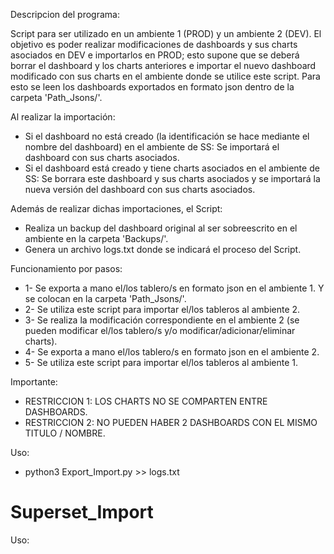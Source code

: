 Descripcion del programa: 
>>
Script para ser utilizado en un ambiente 1 (PROD) y un ambiente 2 (DEV). El objetivo es poder realizar modificaciones de dashboards y sus charts asociados en DEV e importarlos en PROD; esto supone que se deberá borrar el dashboard y los charts anteriores e importar el nuevo dashboard modificado con sus charts en el ambiente donde se utilice este script. 
Para esto se leen los dashboards exportados en formato json dentro de la carpeta 'Path_Jsons/'.

Al realizar la importación:
>>
* Si el dashboard no está creado (la identificación se hace mediante el nombre del dashboard) en el ambiente de SS: Se importará el dashboard con sus charts asociados.
* Si el dashboard está creado y tiene charts asociados en el ambiente de SS: Se borrara este dashboard y sus charts asociados y se importará la nueva versión del dashboard con sus charts asociados.

Además de realizar dichas importaciones, el Script:
>>
* Realiza un backup del dashboard original al ser sobreescrito en el ambiente en la carpeta 'Backups/'.
* Genera un archivo logs.txt donde se indicará el proceso del Script.

Funcionamiento por pasos:
>>
* 1- Se exporta a mano el/los tablero/s en formato json en el ambiente 1. Y se colocan en la carpeta 'Path_Jsons/'.
* 2- Se utiliza este script para importar el/los tableros al ambiente 2.
* 3- Se realiza la modificación correspondiente en el ambiente 2 (se pueden modificar el/los tablero/s y/o modificar/adicionar/eliminar charts).
* 4- Se exporta a mano el/los tablero/s en formato json en el ambiente 2.
* 5- Se utiliza este script para importar el/los tableros al ambiente 1.
		
Importante: 
>>
* RESTRICCION 1: LOS CHARTS NO SE COMPARTEN ENTRE DASHBOARDS.
* RESTRICCION 2: NO PUEDEN HABER 2 DASHBOARDS CON EL MISMO TITULO / NOMBRE.	

Uso: 
>>
* python3 Export_Import.py >> logs.txt





# Superset_Import





Uso: 
>> 




